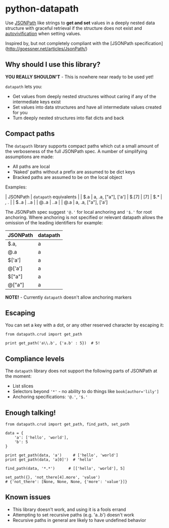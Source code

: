 # python-datapath

Use [JSONPath](http://goessner.net/articles/JsonPath/)
like strings  to **get and set** values in a deeply nested data structure 
with graceful retrieval if the structure does not exist and
[autovivification](https://en.wikipedia.org/wiki/Autovivification) when setting
values.

Inspired by, but not completely compliant with the [JSONPath specification]
(http://goessner.net/articles/JsonPath/)

Why should I use this library?
------------------------------

**YOU REALLY SHOULDN'T** - This is nowhere near ready to be used yet!

`datapath` lets you:

 * Get values from deeply nested structures without caring if any of the 
 intermediate keys exist
 * Set values into data structures and have all intermediate values created 
 for you
 * Turn deeply nested structures into flat dicts and back
 

Compact paths
-------------

The `datapath` library supports compact paths which cut a small amount of the 
verboseness of the full JSONPath spec. A number of simplifying assumptions 
are made:
  
 * All paths are local
 * 'Naked' paths without a prefix are assumed to be dict keys
 * Bracked paths are assumed to be on the local object
 
Examples:

| JSONPath | `datapath` equivalents |
| $.a | a, .a, ["a"], ['a']
| $.[7] | [7]
| $.* | *, .* |
| $..a | ..a | 
| @..a | ..a |
| @.a | a, .a, ["a"], ['a']

The JSONPath spec suggest `'@.'` for local anchoring and `'$.'` for root 
anchoring. Where anchoring is not specified or relevant datapath allows the 
omission of the leading identifiers for example:

| JSONPath | datapath            |
| -------- | ------------------- |
| $.a, | a | 
| @.a | a |
| $['a'] | a |
| @['a'] | a |
| $["a"] | a |
| @["a"] | a |

**NOTE!** - Currently `datapath` doesn't allow anchoring markers

Escaping
--------

You can set a key with a dot, or any other reserved character by escaping it:

    from datapath.crud import get_path
     
    print get_path('a\\.b', {'a.b' : 5})  # 5!

Compliance levels
-----------------

The `datapath` library does not support the following parts of JSONPath at the
moment:

 * List slices
 * Selectors beyond `'*'` - no ability to do things like `book[author='lily']`
 * Anchoring specifications: `'@.'`, `'$.'`

Enough talking!
---------------

    from datapath.crud import get_path, find_path, set_path
    
    data = {
        'a': ['hello', 'world'],
        'b': 5
    }
        
    print get_path(data, 'a')     # ['hello', 'world']
    print get_path(data, 'a[0]')  # 'hello'
    
    find_path(data, '*.*')      # [['hello', 'world'], 5]
    
    set_path({}, 'not_there[4].more', 'value')
    # {'not_there': [None, None, None, {'more': 'value'}]}
    
Known issues
------------

 * This library doesn't work, and using it is a fools errand
 * Attempting to set recursive paths (e.g. 'a..b') doesn't work
 * Recursive paths in general are likely to have undefined behavior
   